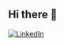 ## Hi there 👋
[![LinkedIn]([https://img.shields.io/badge/LinkedIn-Profile-blue)](https://www.linkedin.com/in/your-profile/](https://www.linkedin.com/in/sina-taamoli-a49b44b6/))
<!--
**sinataamoli/SinaTaamoli** is a ✨ _special_ ✨ repository because its `README.md` (this file) appears on your GitHub profile.

Here are some ideas to get you started:

- 🔭 I’m currently working on ...
- 🌱 I’m currently learning ...
- 👯 I’m looking to collaborate on ...
- 🤔 I’m looking for help with ...
- 💬 Ask me about ...
- 📫 How to reach me: ...
- 😄 Pronouns: ...
- ⚡ Fun fact: ...
-->
